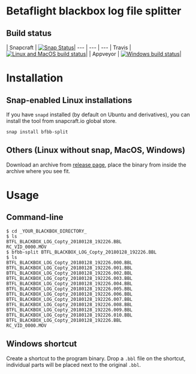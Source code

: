# Betaflight blackbox log file splitter

## Build status

| Snapcraft | [![Snap Status](https://build.snapcraft.io/badge/ilya-epifanov/betaflight-blackbox-splitter.svg)](https://build.snapcraft.io/user/ilya-epifanov/betaflight-blackbox-splitter)|
--- | --- | ---
| Travis | [![Linux and MacOS build status](https://travis-ci.org/ilya-epifanov/betaflight-blackbox-splitter.svg?branch=master)](https://travis-ci.org/ilya-epifanov/betaflight-blackbox-splitter)|
| Appveyor | [![Windows build status](https://ci.appveyor.com/api/projects/status/mtq4w3fd6dqqglcg/branch/master?svg=true)](https://ci.appveyor.com/project/ilya-epifanov/betaflight-blackbox-splitter/branch/master)|

# Installation

## Snap-enabled Linux installations

If you have `snapd` installed (by default on Ubuntu and derivatives), you can install the tool from snapcraft.io global store.

```
snap install bfbb-split
```

## Others (Linux without snap, MacOS, Windows)

Download an archive from [release page](https://github.com/ilya-epifanov/betaflight-blackbox-splitter/releases), place the binary from inside the archive where you see fit.

# Usage

## Command-line

```
$ cd _YOUR_BLACKBOX_DIRECTORY_
$ ls
BTFL_BLACKBOX_LOG_Copty_20180128_192226.BBL
RC_VID_0000.MOV
$ bfbb-split BTFL_BLACKBOX_LOG_Copty_20180128_192226.BBL
$ ls
BTFL_BLACKBOX_LOG_Copty_20180128_192226.000.BBL
BTFL_BLACKBOX_LOG_Copty_20180128_192226.001.BBL
BTFL_BLACKBOX_LOG_Copty_20180128_192226.002.BBL
BTFL_BLACKBOX_LOG_Copty_20180128_192226.003.BBL
BTFL_BLACKBOX_LOG_Copty_20180128_192226.004.BBL
BTFL_BLACKBOX_LOG_Copty_20180128_192226.005.BBL
BTFL_BLACKBOX_LOG_Copty_20180128_192226.006.BBL
BTFL_BLACKBOX_LOG_Copty_20180128_192226.007.BBL
BTFL_BLACKBOX_LOG_Copty_20180128_192226.008.BBL
BTFL_BLACKBOX_LOG_Copty_20180128_192226.009.BBL
BTFL_BLACKBOX_LOG_Copty_20180128_192226.010.BBL
BTFL_BLACKBOX_LOG_Copty_20180128_192226.BBL
RC_VID_0000.MOV
```

## Windows shortcut

Create a shortcut to the program binary.
Drop a `.bbl` file on the shortcut, individual parts will be placed next to the original `.bbl`.
